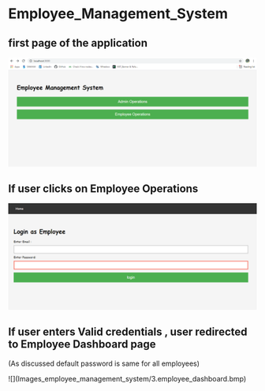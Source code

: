 # Employee_Management_System

## first page of the application 

![](Images_employee_management_system/1.firstPage.bmp)

## If user clicks on Employee Operations 
![](Images_employee_management_system/2.employee_login%20page.bmp)

## If user enters Valid credentials , user redirected to Employee Dashboard page 
<p>(As  discussed default password is same for all employees)</p>
![](Images_employee_management_system/3.employee_dashboard.bmp)


